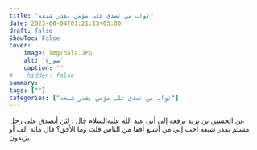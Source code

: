 ```yaml
---
title: "ثواب من تصدق على مؤمن بقدر شبعه"
date: 2023-06-04T01:21:13+03:00
draft: false
ShowToc: False
cover:
    image: img/hala.JPG
    alt: 'صورة'
    caption: ''
#    hidden: false
summary: 
tags: [""]
categories: ["ثواب من تصدق على مؤمن بقدر شبعه"]
---
```

عن الحسين بن يزيد يرفعه إلى أبي عبد الله عليه‌السلام قال :
لئن أتصدق على رجل مسلم بقدر شبعه أحب إلي من أشبع أفقا من
الناس قلت وما الأفق؟ قال مائة ألف أو يزيدون.

